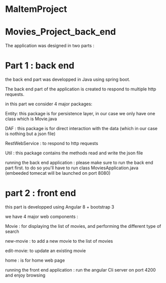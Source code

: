 # MaltemProject
# Movies_Project_back_end
The application was designed in two parts :

# Part 1 : back end
the back end part was developped in Java using spring boot.

The back end part of the application is created to respond to multiple http requests.

in this part we consider 4  major packages:

Entity: this package is for persistence layer, in our case we only have one class which is Movie.java

DAF : this package is for direct interaction with the data (which in our case is nothing but a json file)

RestWebService : to respond to http requests

Util : this package contains the methods read and write the json file 

running the back end application :
please make sure to run the back end part first. to do so you'll have to run class MoviesApplication.java (embeeded tomecat will be launched on port 8080)

# part 2 : front end
this part is developped using Angular 8 + bootstrap 3

we have 4 major web components :

Movie : for displaying the list of movies, and performing the different type of search

new-movie : to add a new movie to the list of movies

edit-movie: to update an existing movie

home : is for home web page

running the front end application :
run the angular Cli server on port 4200 and enjoy browsing
